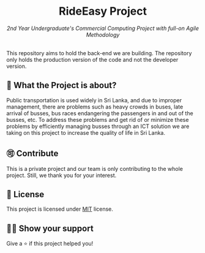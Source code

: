 <h1 align="center">RideEasy Project</h1>
<p align="center"><i>2nd Year Undergraduate's Commercial Computing Project with full-on Agile Methodology</i></p>
<br>
This repository aims to hold the back-end we are building. The repository only holds the production version of the code and not the developer version.
<br>

## 🥇 What the Project is about?

Public transportation is used widely in Sri Lanka, and due to improper management, there are problems such as heavy crowds in buses, late arrival of busses, bus races endangering the passengers in and out of the busses, etc. To address these problems and get rid of or minimize these problems by efficiently managing busses through an ICT solution we are taking on this project to increase the quality of life in Sri Lanka. 


## 🉑 Contribute

This is a private project and our team is only contributing to the whole project. Still, we thank you for your interest.

## :pencil: License

This project is licensed under [MIT](https://opensource.org/licenses/MIT) license.

## :man_astronaut: Show your support

Give a ⭐️ if this project helped you!
